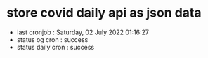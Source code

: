 # store covid daily api as json data

- last cronjob : Saturday, 02 July 2022 01:16:27
- status og cron : success
- status daily cron : success
      
      